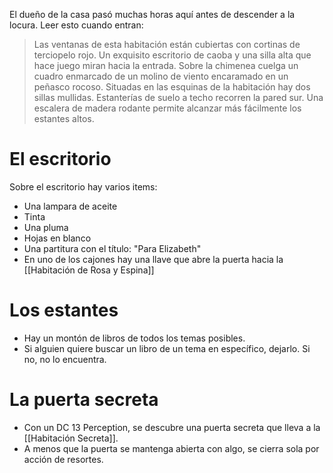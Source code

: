 El dueño de la casa pasó muchas horas aquí antes de descender a la locura.
Leer esto cuando entran:
> Las ventanas de esta habitación están cubiertas con cortinas de terciopelo rojo. 
> Un exquisito escritorio de caoba y una silla alta que hace juego miran hacia la entrada.
> Sobre la chimenea cuelga un cuadro enmarcado de un molino de viento encaramado en un peñasco rocoso.
> Situadas en las esquinas de la habitación hay dos sillas mullidas. Estanterías de suelo a techo recorren la pared sur. Una escalera de madera rodante permite alcanzar más fácilmente los estantes altos.

# El escritorio
Sobre el escritorio hay varios items:
- Una lampara de aceite
- Tinta
- Una pluma
- Hojas en blanco
- Una partitura con el título: "Para Elizabeth"
- En uno de los cajones hay una llave que abre la puerta hacia la [[Habitación de Rosa y Espina]]

# Los estantes
- Hay un montón de libros de todos los temas posibles.
- Si alguien quiere buscar un libro de un tema en específico, dejarlo. Si no, no lo encuentra.

# La puerta secreta
- Con un DC 13 Perception, se descubre una puerta secreta que lleva a la [[Habitación Secreta]].
- A menos que la puerta se mantenga abierta con algo, se cierra sola por acción de resortes.